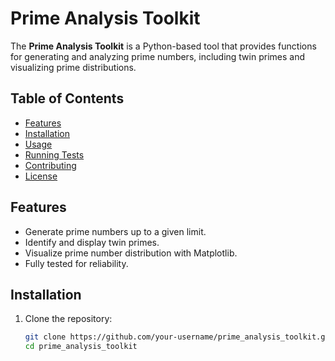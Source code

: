 # Prime Analysis Toolkit

The **Prime Analysis Toolkit** is a Python-based tool that provides functions for generating and analyzing prime numbers, including twin primes and visualizing prime distributions.

## Table of Contents
- [Features](#features)
- [Installation](#installation)
- [Usage](#usage)
- [Running Tests](#running-tests)
- [Contributing](#contributing)
- [License](#license)

## Features
- Generate prime numbers up to a given limit.
- Identify and display twin primes.
- Visualize prime number distribution with Matplotlib.
- Fully tested for reliability.

## Installation

1. Clone the repository:
   ```bash
   git clone https://github.com/your-username/prime_analysis_toolkit.git
   cd prime_analysis_toolkit



